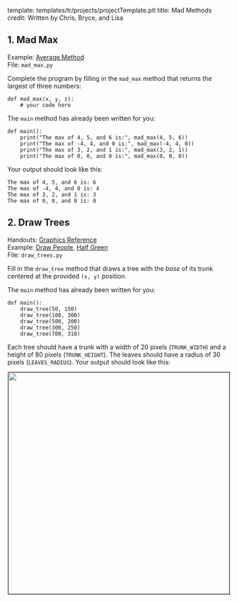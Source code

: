 template: templates/tr/projects/projectTemplate.ptl
title: Mad Methods
credit: Written by Chris, Bryce, and Lisa

## 1. Mad Max

Example: [Average Method]({{pathToRoot}}en/projects/averageMethod.html}}) <br/>
File: `mad_max.py`

Complete the program by filling in the `mad_max` method that returns the largest of three numbers:

```
def mad_max(x, y, z):
    # your code here
```
The `main` method has already been written for you:
```
def main():
    print("The max of 4, 5, and 6 is:", mad_max(4, 5, 6))
    print("The max of -4, 4, and 0 is:", mad_max(-4, 4, 0))
    print("The max of 3, 2, and 1 is:", mad_max(3, 2, 1))
    print("The max of 0, 0, and 0 is:", mad_max(0, 0, 0))
```

Your output should look like this:
```
The max of 4, 5, and 6 is: 6
The max of -4, 4, and 0 is: 4
The max of 3, 2, and 1 is: 3
The max of 0, 0, and 0 is: 0
```

## 2. Draw Trees
Handouts: [Graphics Reference]({{pathToRoot}}en/handouts/graphics.html)<br/>
Example: [Draw People]({{pathToRoot}}en/projects/drawpeople.html}}),
[Half Green]({{pathToRoot}}en/projects/halfgreen.html}})<br/>
File: `draw_trees.py`


Fill in the `draw_tree` method that draws a tree with the _*base*_ of its trunk centered at the provided `(x, y)` position.

The `main` method has already been written for you:
```
def main():
    draw_tree(50, 150)
    draw_tree(100, 300)
    draw_tree(500, 200)
    draw_tree(300, 250)
    draw_tree(700, 310)

```

Each tree should have a trunk with a width of 20 pixels (`TRUNK_WIDTH`) and a height of 80 pixels (`TRUNK_HEIGHT`). The leaves should have a radius of 30 pixels (`LEAVES_RADIUS`). Your output should look like this:

<center>
  <img style="width:500px;border: 1px solid #000000" src="{{pathToRoot}}img/projects/madmethods/demo.png">
</center>
